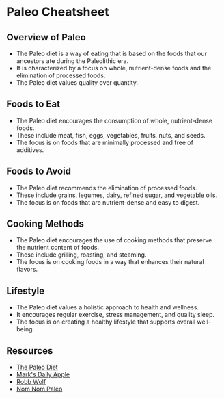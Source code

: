 # Paleo Cheatsheet

## Overview of Paleo

- The Paleo diet is a way of eating that is based on the foods that our ancestors ate during the Paleolithic era.
- It is characterized by a focus on whole, nutrient-dense foods and the elimination of processed foods.
- The Paleo diet values quality over quantity.

## Foods to Eat

- The Paleo diet encourages the consumption of whole, nutrient-dense foods.
- These include meat, fish, eggs, vegetables, fruits, nuts, and seeds.
- The focus is on foods that are minimally processed and free of additives.

## Foods to Avoid

- The Paleo diet recommends the elimination of processed foods.
- These include grains, legumes, dairy, refined sugar, and vegetable oils.
- The focus is on foods that are nutrient-dense and easy to digest.

## Cooking Methods

- The Paleo diet encourages the use of cooking methods that preserve the nutrient content of foods.
- These include grilling, roasting, and steaming.
- The focus is on cooking foods in a way that enhances their natural flavors.

## Lifestyle

- The Paleo diet values a holistic approach to health and wellness.
- It encourages regular exercise, stress management, and quality sleep.
- The focus is on creating a healthy lifestyle that supports overall well-being.

## Resources

- [The Paleo Diet](https://thepaleodiet.com/)
- [Mark's Daily Apple](https://www.marksdailyapple.com/)
- [Robb Wolf](https://robbwolf.com/)
- [Nom Nom Paleo](https://nomnompaleo.com/)
